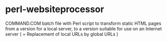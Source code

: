 # perl-websiteprocessor
COMMAND.COM batch file with Perl script to transform static HTML pages from a version for a local server, to a version suitable for use on an Internet server ( = Replacement of local URLs by global URLs )
